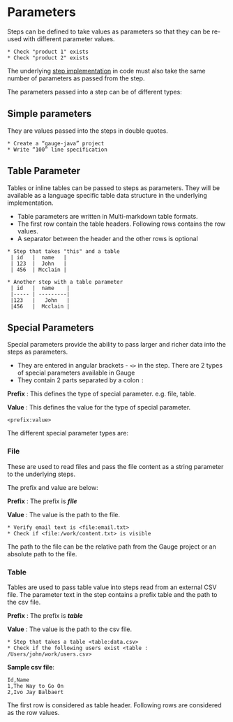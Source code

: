 # Parameters

Steps can be defined to take values as parameters so that they can be re-used with different parameter values.

```
* Check "product 1" exists
* Check "product 2" exists
```

The underlying [step implementation](../test_code/README.md) in code must also take the same number of parameters as passed from the step.

The parameters passed into a step can be of different types:

## Simple parameters

They are values passed into the steps in double quotes.

```
* Create a “gauge-java” project
* Write “100” line specification
```

## Table Parameter

Tables or inline tables can be passed to steps as parameters. They will be available as a language specific table data structure in the underlying implementation.

* Table parameters are written in Multi-markdown table formats.
* The first row contain the table headers. Following rows contains the row values.
* A separator between the header and the other rows is optional

```
* Step that takes "this" and a table
 | id   |  name   |
 | 123  |  John   |
 | 456  | Mcclain |

* Another step with a table parameter
 | id   |  name    |
 |----- | ---------|
 |123   |   John   |
 |456   |  Mcclain |
```


## Special Parameters

Special parameters provide the ability to pass larger and richer data into the steps as parameters.
* They are entered in angular brackets - `<>` in the step. There are 2 types of special parameters available in Gauge
* They contain 2 parts separated by a colon `:`

**Prefix** : This defines the type of special parameter. e.g. file, table.

**Value** : This defines the value for the type of special parameter.

```
<prefix:value>

```

The different special parameter types are:

### File

These are used to read files and pass the file content as a string parameter to the underlying steps.

The prefix and value are below:

**Prefix** : The prefix is ***file***

**Value**  : The value is the path to the file.

```
* Verify email text is <file:email.txt>
* Check if <file:/work/content.txt> is visible
```
The path to the file can be the relative path from the Gauge project or an absolute path to the file.

### Table
Tables are used to pass table value into steps read from an external CSV file. The parameter text in the step contains a  prefix table and the path to the csv file.

**Prefix** : The prefix is ***table***

**Value**  : The value is the path to the csv file.

```
* Step that takes a table <table:data.csv>
* Check if the following users exist <table : /Users/john/work/users.csv>
```

**Sample csv file**:

```
Id,Name
1,The Way to Go On
2,Ivo Jay Balbaert
```

The first row is considered as table header. Following rows are considered as the row values.
